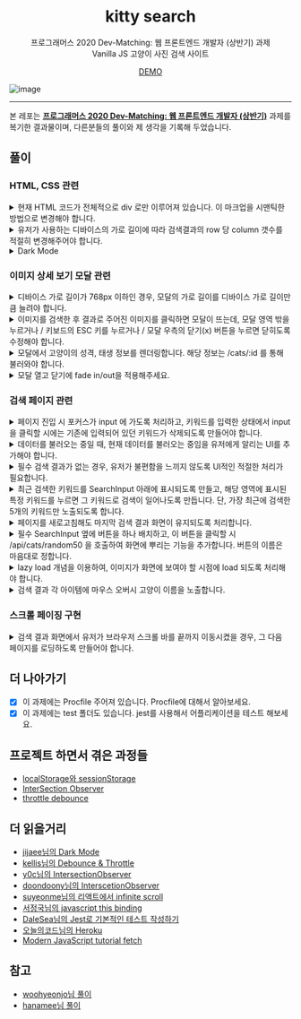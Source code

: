 <h1 align="center">kitty search</h1>
<p align="center">프로그래머스 2020 Dev-Matching: 웹 프론트엔드 개발자 (상반기) 과제<br/> Vanilla JS 고양이 사진 검색 사이트</p>
<p align="center"><a href="https://kitty-search.netlify.app/">DEMO</a></p>

![image](https://user-images.githubusercontent.com/63354527/155165866-755d2179-9d03-4e82-b5a7-0f581f9856c0.png)

<hr>

본 레포는 **[프로그래머스 2020 Dev-Matching: 웹 프론트엔드 개발자 (상반기)](https://programmers.co.kr/competitions/131/2020-web-fe-first)** 과제를 복기한 결과물이며, 다른분들의 풀이와 제 생각을 기록해 두었습니다.

## 풀이

### HTML, CSS 관련

<details>
<summary>현재 HTML 코드가 전체적으로 div 로만 이루어져 있습니다. 이 마크업을 시맨틱한 방법으로 변경해야 합니다.</summary>
section, article 등 semantic 요소로 바꿔주었습니다.
</details>
<details>
<summary>유저가 사용하는 디바이스의 가로 길이에 따라 검색결과의 row 당 column 갯수를 적절히 변경해주어야 합니다.
</summary>
css media query를 사용했습니다.
<pre>
@media only screen and (max-width: 768px) {
  .SearchResult {
    grid-template-columns: repeat(2, 1fr);
  }
  .ImageInfo .content-wrapper {
    width: 100%;
  }
}
</pre>
</details>
<details>
<summary>
Dark Mode
</summary>
<pre>
- prefer-color-scheme (CSS를 사용해 사용자 OS 테마감지)
- Attribute 추가 (dom 의 document.documentElement 에 color-theme 추가)
- localStorage에 유저 선호 테마 저장
</pre>
</details>

### 이미지 상세 보기 모달 관련

<details>
<summary>디바이스 가로 길이가 768px 이하인 경우, 모달의 가로 길이를 디바이스 가로 길이만큼 늘려야 합니다.</summary>
css media query를 사용했습니다.
</details>
<details>
<summary>
이미지를 검색한 후 결과로 주어진 이미지를 클릭하면 모달이 뜨는데, 모달 영역 밖을 누르거나 / 키보드의 ESC 키를 누르거나 / 모달 우측의 닫기(x) 버튼을 누르면 닫히도록 수정해야 합니다.
</summary>
돔을 선택하고 이벤트를 추가하는 방법을 사용했습니다. (CSS 토글)
</details>
<details>
<summary>
모달에서 고양이의 성격, 태생 정보를 렌더링합니다. 해당 정보는 /cats/:id 를 통해 불러와야 합니다.
</summary>
<pre>
//api.js
fetchCatDetails: async (id) => {
    return request(`${API_ENDPOINT}/api/cats/${id}`);
}
</pre>
</details>
<details>
<summary>
모달 열고 닫기에 fade in/out을 적용해주세요.
</summary>
css opacity 속성을 사용했습니다.
<pre>
@keyframes fadein {
  from {
    opacity: 0;
  }
  to {
    opacity: 1;
  }
}
</pre>
</details>

### 검색 페이지 관련

<details>
<summary>페이지 진입 시 포커스가 input 에 가도록 처리하고, 키워드를 입력한 상태에서 input 을 클릭할 시에는 기존에 입력되어 있던 키워드가 삭제되도록 만들어야 합니다.</summary>
<pre>
this.$searchInput.focus();
// dom을 선택하고 focus()함수 호출
</pre>
키워드가 있던 상태에서 다시 인풋을 클릭할 때 기존에 입력되었던 키워드를 삭제하려면?
<pre>
// SearchInput.js
this.$searchInput.addEventListener("focus", (e) => {
      e.target.value = "";
});
</pre>
추가로 input에 outline none 속성을 줘서 파란색 테두리를 제거합니다.
</details>
<details>
<summary>데이터를 불러오는 중일 때, 현재 데이터를 불러오는 중임을 유저에게 알리는 UI를 추가해야 합니다.</summary>
로딩 컴포넌트를 만들어서 해결합니다.
</details>
<details>
<summary>필수 검색 결과가 없는 경우, 유저가 불편함을 느끼지 않도록 UI적인 적절한 처리가 필요합니다.</summary>
error 페이지를 만들었습니다. 에러데이터에 따라서 status code 와 에러 메시지를 보여주고, 사용자가 뒤로가기를 누른다면 page를 새로고침하도록 location.reload() 함수를 사용했습니다.

![스크린샷 2022-02-22 오후 10 14 22](https://user-images.githubusercontent.com/63354527/155139936-e73bbece-189e-46c1-bb84-299ce763b95b.png)

</details>
<details>
<summary>최근 검색한 키워드를 SearchInput 아래에 표시되도록 만들고, 해당 영역에 표시된 특정 키워드를 누르면 그 키워드로 검색이 일어나도록 만듭니다. 단, 가장 최근에 검색한 5개의 키워드만 노출되도록 합니다.</summary>
우선 Recent라는 컴포넌트를 만들었습니다. 거기에 App에서 관리하는 컴포넌트의 상태를 주입해서 사용했습니다. recent목록을 클릭하면 search 가 되도록 함수도 전달합니다. recent 처리는 shift, includes 함수를 이용하여 처리했습니다.
<pre>
if (this.recent.includes(keyword)) return;
if (this.recent.length == 5) this.recent.shift();
this.recent.push(keyword);
setItem("keywords", this.recent);
this.render()
</pre>
</details>
<details>
<summary>
페이지를 새로고침해도 마지막 검색 결과 화면이 유지되도록 처리합니다.
</summary>
sessionStorage를 이용해 해결 했습니다.
sessionStorage와 localStorage에 대한 내용은 아래 링크를 참고하세요.
</details>
<details>
<summary>필수 SearchInput 옆에 버튼을 하나 배치하고, 이 버튼을 클릭할 시 /api/cats/random50 을 호출하여 화면에 뿌리는 기능을 추가합니다. 버튼의 이름은 마음대로 정합니다.</summary>
SearchInput 컴포넌트에 버튼을 하나 만들어서 해결했습니다.
</details>
<details>
<summary>
lazy load 개념을 이용하여, 이미지가 화면에 보여야 할 시점에 load 되도록 처리해야 합니다.
</summary>
lazy load를 다양한 방법으로 구현할 수 있습니다. 여기서는IntersectionObserver API를 이용하여 구현하였습니다. IntersectionObserver는 이미지가 화면에 보여지는 시점에 이미지를 로드하는 기능을 제공합니다. 
자세한 내용은 아래에서 다루겠습니다.
</details>
<details>
<summary>
검색 결과 각 아이템에 마우스 오버시 고양이 이름을 노출합니다.
</summary>
position absolute를 통해 글자가 가운데 오도록 했고, 이벤트를 적용해서 글자를 노출하도록 하였습니다.
<pre>
this.$searchResult.querySelectorAll(".item").forEach(($item, index) => {
$item.addEventListener("click", () => {
      this.onClick(this.data[index]);
});
$item.addEventListener("mouseover", () => {
      const $catName = $item.querySelector(".cat-name");
      $catName.style.visibility = "visible";
});
$item.addEventListener("mouseleave", () => {
      const $catName = $item.querySelector(".cat-name");
      $catName.style.visibility = "hidden";
});
});
</pre>
</details>

### 스크롤 페이징 구현

<details>
<summary>
검색 결과 화면에서 유저가 브라우저 스크롤 바를 끝까지 이동시켰을 경우, 그 다음 페이지를 로딩하도록 만들어야 합니다.
</summary>
lazy loading을 활용해서 유저의 스크롤바가 아래에 닿으면 다음 이미지를 로딩하도록 했습니다.
</details>

## 더 나아가기

- [x] 이 과제에는 Procfile 주어져 있습니다. Procfile에 대해서 알아보세요.
- [x] 이 과제에는 test 폴더도 있습니다. jest를 사용해서 어플리케이션을 테스트 해보세요.

## 프로젝트 하면서 겪은 과정들

- [localStorage와 sessionStorage](https://hyunjinee.tistory.com/12)
- [InterSection Observer](https://hyunjinee.tistory.com/15)
- [throttle debounce](https://hyunjinee.tistory.com/16)

## 더 읽을거리

- [jijaee님의 Dark Mode](https://velog.io/@yijaee/%EB%8B%A4%ED%81%AC%EB%AA%A8%EB%93%9C-%EA%B5%AC%ED%98%84%ED%95%98%EA%B8%B0)
- [kellis님의 Debounce & Throttle](https://kellis.tistory.com/142)
- [y0c님의 IntersectionObserver](https://y0c.github.io/2019/06/30/react-infinite-scroll/)
- [doondoony님의 InterscetionObserver](https://velog.io/@doondoony/IntersectionObserver)
- [suyeonme님의 리액트에서 infinite scroll](https://velog.io/@suyeonme/react-Infinite-Scroll-%EA%B5%AC%ED%98%84%ED%95%98%EA%B8%B0)
- [서정국님의 javascript this binding](https://medium.com/sjk5766/javascript-this-binding-%EC%A0%95%EB%A6%AC-ae84e2499962)
- [DaleSea님의 Jest로 기본적인 테스트 작성하기](https://www.daleseo.com/jest-basic/)
- [오늘의코드님의 Heroku](https://todaycode.tistory.com/22)
- [Modern JavaScript tutorial fetch](https://ko.javascript.info/fetch)

## 참고

- [woohyeonjo님 풀이](https://github.com/woohyeonjo/ilovecat-javascript)
- [hanamee님 풀이](https://github.com/hanameee/vanillaJSKitty)
